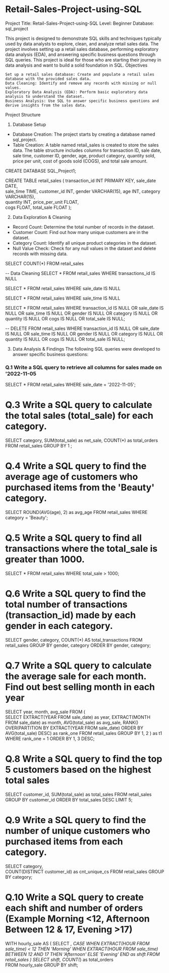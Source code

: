 # Retail-Sales-Project-using-SQL

Project Title: Retail-Sales-Project-using-SQL
Level: Beginner
Database: sql_project

This project is designed to demonstrate SQL skills and techniques typically used by data analysts to explore, clean, and analyze retail sales data. The project involves setting up a retail sales database, performing exploratory data analysis (EDA), and answering specific business questions through SQL queries. This project is ideal for those who are starting their journey in data analysis and want to build a solid foundation in SQL.
Objectives

    Set up a retail sales database: Create and populate a retail sales database with the provided sales data.
    Data Cleaning: Identify and remove any records with missing or null values.
    Exploratory Data Analysis (EDA): Perform basic exploratory data analysis to understand the dataset.
    Business Analysis: Use SQL to answer specific business questions and derive insights from the sales data.

Project Structure
1. Database Setup

- Database Creation: The project starts by creating a database named sql_project.
- Table Creation: A table named retail_sales is created to store the sales data. The table structure includes columns for transaction ID, sale date, sale time, customer ID, gender, age, product category, quantity sold, price per unit, cost of goods sold (COGS), and total sale amount.

CREATE DATABASE SQL_Project1;

CREATE TABLE retail_sales
            (
                transaction_id INT PRIMARY KEY,	
                sale_date DATE,	 
                sale_time TIME,	
                customer_id	INT,
                gender	VARCHAR(15),
                age	INT,
                category VARCHAR(15),	
                quantity	INT,
                price_per_unit FLOAT,	
                cogs	FLOAT,
                total_sale FLOAT
            );

2. Data Exploration & Cleaning

- Record Count: Determine the total number of records in the dataset.
- Customer Count: Find out how many unique customers are in the dataset.
- Category Count: Identify all unique product categories in the dataset.
- Null Value Check: Check for any null values in the dataset and delete records with missing data.

SELECT 
    COUNT(*) 
FROM retail_sales

-- Data Cleaning
SELECT * FROM retail_sales
WHERE transactions_id IS NULL

SELECT * FROM retail_sales
WHERE sale_date IS NULL

SELECT * FROM retail_sales
WHERE sale_time IS NULL

SELECT * FROM retail_sales
WHERE 
    transaction_id IS NULL OR sale_date IS NULL OR sale_time IS NULL
    OR
    gender IS NULL OR category IS NULL
    OR
    quantity IS NULL OR cogs IS NULL OR total_sale IS NULL;
    
-- 
DELETE FROM retail_sales
WHERE 
    transaction_id IS NULL OR sale_date IS NULL OR  sale_time IS NULL
    OR
    gender IS NULL OR category IS NULL
    OR
    quantity IS NULL OR cogs IS NULL OR total_sale IS NULL;

3. Data Analysis & Findings
The following SQL queries were developed to answer specific business questions:

### Q.1 Write a SQL query to retrieve all columns for sales made on '2022-11-05

  SELECT *
  FROM retail_sales 
  WHERE sale_date = '2022-11-05'; 

# Q.3 Write a SQL query to calculate the total sales (total_sale) for each category.

SELECT 
    category,
    SUM(total_sale) as net_sale,
    COUNT(*) as total_orders
FROM retail_sales
GROUP BY 1 ;

# Q.4 Write a SQL query to find the average age of customers who purchased items from the 'Beauty' category.

SELECT
    ROUND(AVG(age), 2) as avg_age
FROM retail_sales
WHERE category = 'Beauty';

# Q.5 Write a SQL query to find all transactions where the total_sale is greater than 1000.

SELECT * FROM retail_sales
WHERE total_sale > 1000;

#  Q.6 Write a SQL query to find the total number of transactions (transaction_id) made by each gender in each category.

SELECT 
    gender,
    category,
    COUNT(*) AS total_transactions
FROM 
    retail_sales
GROUP BY 
    gender, category
ORDER BY
    gender, category;

#  Q.7 Write a SQL query to calculate the average sale for each month. Find out best selling month in each year

SELECT 
       year,
       month,
    avg_sale
FROM 
(    
SELECT 
    EXTRACT(YEAR FROM sale_date) as year,
    EXTRACT(MONTH FROM sale_date) as month,
    AVG(total_sale) as avg_sale,
    RANK() OVER(PARTITION BY EXTRACT(YEAR FROM sale_date) ORDER BY AVG(total_sale) DESC) as rank_one
FROM retail_sales
GROUP BY 1, 2
) as t1 
WHERE rank_one = 1
ORDER BY 1, 3 DESC;

# Q.8 Write a SQL query to find the top 5 customers based on the highest total sales 

SELECT 
    customer_id,
    SUM(total_sale) as total_sales
FROM retail_sales
GROUP BY customer_id
ORDER BY total_sales DESC
LIMIT 5;

# Q.9 Write a SQL query to find the number of unique customers who purchased items from each category.


SELECT 
    category,    
    COUNT(DISTINCT customer_id) as cnt_unique_cs
FROM retail_sales
GROUP BY category;

# Q.10 Write a SQL query to create each shift and number of orders (Example Morning <12, Afternoon Between 12 & 17, Evening >17)

WITH hourly_sale
AS
(
SELECT *,
    CASE
        WHEN EXTRACT(HOUR FROM sale_time) < 12 THEN 'Morning'
        WHEN EXTRACT(HOUR FROM sale_time) BETWEEN 12 AND 17 THEN 'Afternoon'
        ELSE 'Evening'
    END as shift
FROM retail_sales
)
SELECT 
    shift,
    COUNT(*) as total_orders    
FROM hourly_sale
GROUP BY shift;
